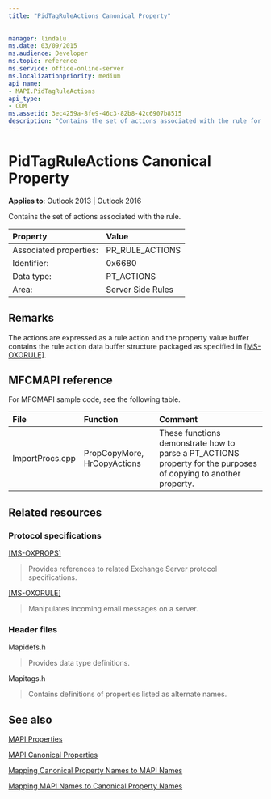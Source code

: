 ```yaml
---
title: "PidTagRuleActions Canonical Property"
 
 
manager: lindalu
ms.date: 03/09/2015
ms.audience: Developer
ms.topic: reference
ms.service: office-online-server
ms.localizationpriority: medium
api_name:
- MAPI.PidTagRuleActions
api_type:
- COM
ms.assetid: 3ec4259a-8fe9-46c3-82b8-42c6907b8515
description: "Contains the set of actions associated with the rule for Outlook 2013 or Outlook 2016."
---
```


# PidTagRuleActions Canonical Property

  
  
**Applies to**: Outlook 2013 | Outlook 2016 
  
Contains the set of actions associated with the rule. 
  
|Property |Value |
|:-----|:-----|
|Associated properties:  <br/> |PR_RULE_ACTIONS  <br/> |
|Identifier:  <br/> |0x6680  <br/> |
|Data type:  <br/> |PT_ACTIONS  <br/> |
|Area:  <br/> |Server Side Rules  <br/> |
   
## Remarks

The actions are expressed as a rule action and the property value buffer contains the rule action data buffer structure packaged as specified in [[MS-OXORULE]](https://msdn.microsoft.com/library/70ac9436-501e-43e2-9163-20d2b546b886%28Office.15%29.aspx).
  
## MFCMAPI reference

For MFCMAPI sample code, see the following table.
  
|**File**|**Function**|**Comment**|
|:-----|:-----|:-----|
|ImportProcs.cpp  <br/> |PropCopyMore, HrCopyActions  <br/> |These functions demonstrate how to parse a PT_ACTIONS property for the purposes of copying to another property. |
   
## Related resources

### Protocol specifications

[[MS-OXPROPS]](https://msdn.microsoft.com/library/f6ab1613-aefe-447d-a49c-18217230b148%28Office.15%29.aspx)
  
> Provides references to related Exchange Server protocol specifications.
    
[[MS-OXORULE]](https://msdn.microsoft.com/library/70ac9436-501e-43e2-9163-20d2b546b886%28Office.15%29.aspx)
  
> Manipulates incoming email messages on a server.
    
### Header files

Mapidefs.h
  
> Provides data type definitions.
    
Mapitags.h
  
> Contains definitions of properties listed as alternate names.
    
## See also



[MAPI Properties](mapi-properties.md)
  
[MAPI Canonical Properties](mapi-canonical-properties.md)
  
[Mapping Canonical Property Names to MAPI Names](mapping-canonical-property-names-to-mapi-names.md)
  
[Mapping MAPI Names to Canonical Property Names](mapping-mapi-names-to-canonical-property-names.md)

